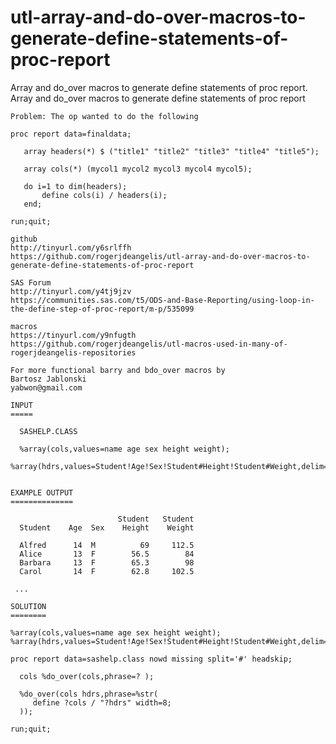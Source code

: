# utl-array-and-do-over-macros-to-generate-define-statements-of-proc-report
Array and do_over macros to generate define statements of proc report.
    Array and do_over macros to generate define statements of proc report

    Problem: The op wanted to do the following

    proc report data=finaldata;

       array headers(*) $ ("title1" "title2" "title3" "title4" "title5");

       array cols(*) (mycol1 mycol2 mycol3 mycol4 mycol5);

       do i=1 to dim(headers);
           define cols(i) / headers(i);
       end;

    run;quit;
    
    github
    http://tinyurl.com/y6srlffh
    https://github.com/rogerjdeangelis/utl-array-and-do-over-macros-to-generate-define-statements-of-proc-report

    SAS Forum
    http://tinyurl.com/y4tj9jzv
    https://communities.sas.com/t5/ODS-and-Base-Reporting/using-loop-in-the-define-step-of-proc-report/m-p/535099

    macros
    https://tinyurl.com/y9nfugth
    https://github.com/rogerjdeangelis/utl-macros-used-in-many-of-rogerjdeangelis-repositories

    For more functional barry and bdo_over macros by
    Bartosz Jablonski
    yabwon@gmail.com

    INPUT
    =====

      SASHELP.CLASS

      %array(cols,values=name age sex height weight);
      %array(hdrs,values=Student!Age!Sex!Student#Height!Student#Weight,delim=!);


    EXAMPLE OUTPUT
    ==============

                            Student   Student
      Student    Age  Sex    Height    Weight

      Alfred      14  M          69     112.5
      Alice       13  F        56.5        84
      Barbara     13  F        65.3        98
      Carol       14  F        62.8     102.5

     ...

    SOLUTION
    ========

    %array(cols,values=name age sex height weight);
    %array(hdrs,values=Student!Age!Sex!Student#Height!Student#Weight,delim=!);

    proc report data=sashelp.class nowd missing split='#' headskip;

      cols %do_over(cols,phrase=? );

      %do_over(cols hdrs,phrase=%str(
         define ?cols / "?hdrs" width=8;
      ));

    run;quit;

